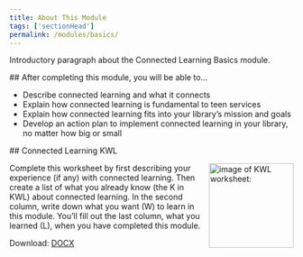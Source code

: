 ```yaml
---
title: About This Module
tags: ['sectionHead']
permalink: /modules/basics/
---
```


Introductory paragraph about the Connected Learning Basics module. 
 
<div class="callout objectives" markdown="1"> 
## After completing this module, you will be able to...

* Describe connected learning and what it connects
* Explain how connected learning is fundamental to teen services
* Explain how connected learning fits into your library’s mission and goals 
* Develop an action plan to implement connected learning in your library, no matter how big or small
</div>

<div class="callout activity" markdown="1">
## Connected Learning KWL

<a href="/docs/basics/basics_kwl.docx"><img src="{{site.baseurl}}/img/basics/basics_kwl.png" alt="image of KWL worksheet:" width="150px" align="right" style="margin-left:  10px;"/></a>

Complete this worksheet by first describing your experience (if any) with connected learning. Then create a list of what you already know (the K in KWL) about connected learning. In the second column, write down what you want (W) to learn in this module. You’ll fill out the last column, what you learned (L), when you have completed this module.



Download: <a href="{{site.baseurl}}/docs/basics/basics_kwl.docx">DOCX</a>

</div>